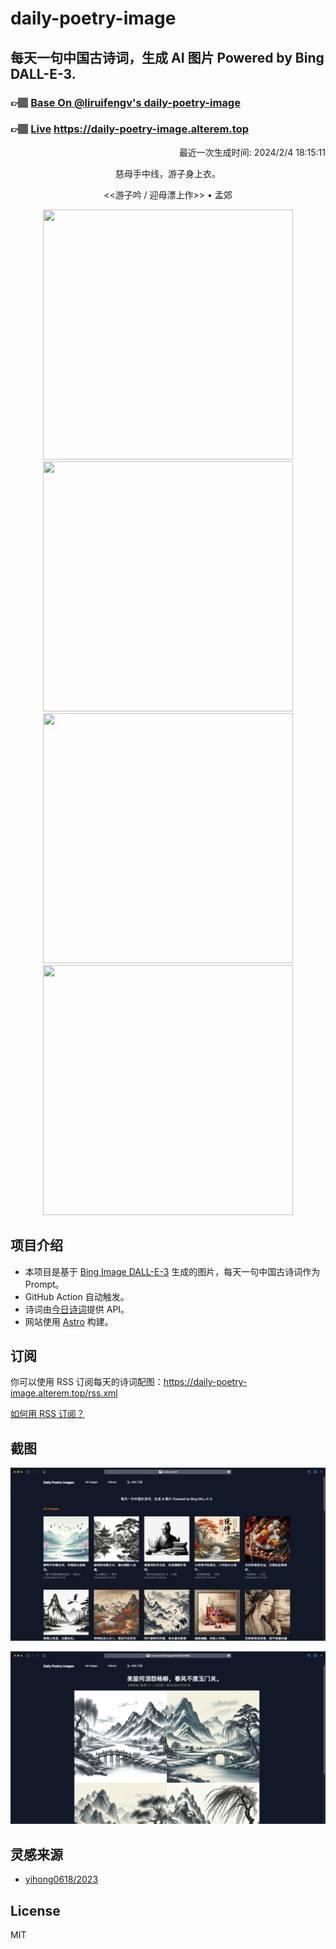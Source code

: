 
# daily-poetry-image

## 每天一句中国古诗词，生成 AI 图片 Powered by Bing DALL-E-3.

### 👉🏽 [Base On @liruifengv's daily-poetry-image](https://github.com/liruifengv/daily-poetry-image)

### 👉🏽 [Live](https://daily-poetry-image.alterem.top/) https://daily-poetry-image.alterem.top

<p align="right">
  最近一次生成时间: 2024/2/4 18:15:11
</p>
<p align="center">
慈母手中线，游子身上衣。
</p>
<p align="center">
<<游子吟 / 迎母漂上作>> • 孟郊
</p>
<p align="center">
<img src="https://tse2.mm.bing.net/th/id/OIG4.4SlDlXEoA4aWF6jCj3I9" height="400" width="400" />
<img src="https://tse3.mm.bing.net/th/id/OIG4.6PpTSS_bEkCydqN50UpI" height="400" width="400" />
<img src="https://tse1.mm.bing.net/th/id/OIG4.4DomNZKfsSOk12S4PbPF" height="400" width="400" />
<img src="https://tse4.mm.bing.net/th/id/OIG4.rGgsMXz8eUkOFaAKSzoK" height="400" width="400" />
</p>

## 项目介绍

-   本项目是基于 [Bing Image DALL-E-3](https://www.bing.com/images/create) 生成的图片，每天一句中国古诗词作为 Prompt。
-   GitHub Action 自动触发。
-   诗词由[今日诗词](https://www.jinrishici.com/)提供 API。
-   网站使用 [Astro](https://astro.build) 构建。

## 订阅

你可以使用 RSS 订阅每天的诗词配图：https://daily-poetry-image.alterem.top/rss.xml

[如何用 RSS 订阅？](https://zhuanlan.zhihu.com/p/55026716)

## 截图

![图片列表](./screenshots/Snipaste_2023-12-28_21-00-26.png)

![图片详情](./screenshots/Snipaste_2023-12-28_21-00-53.png)

## 灵感来源

-   [yihong0618/2023](https://github.com/yihong0618/2023)

## License

MIT

